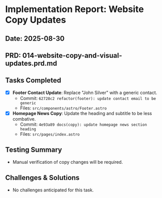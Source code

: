 # Implementation Report: Website Copy Updates
## Date: 2025-08-30
## PRD: 014-website-copy-and-visual-updates.prd.md

## Tasks Completed
- [x] **Footer Contact Update**: Replace "John Silver" with a generic contact.
  - Commit: `62728c2 refactor(footer): update contact email to be generic`
  - Files: `src/components/astro/Footer.astro`
- [x] **Homepage News Copy**: Update the heading and subtitle to be less combative.
  - Commit: `4e93a89 docs(copy): update homepage news section heading`
  - Files: `src/pages/index.astro`

## Testing Summary
- Manual verification of copy changes will be required.

## Challenges & Solutions
- No challenges anticipated for this task.
